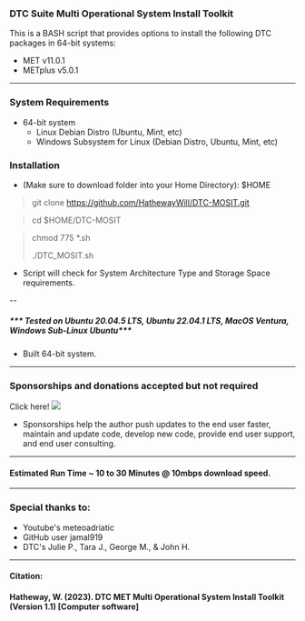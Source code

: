 ### DTC Suite Multi Operational System Install Toolkit
This is a BASH script that provides options to install the following DTC packages in 64-bit systems:

- MET v11.0.1
- METplus v5.0.1
---
### System Requirements
- 64-bit system
    - Linux Debian Distro (Ubuntu, Mint, etc)
    - Windows Subsystem for Linux (Debian Distro, Ubuntu, Mint, etc)


### Installation
- (Make sure to download folder into your Home Directory): $HOME


> git clone https://github.com/HathewayWill/DTC-MOSIT.git

> cd $HOME/DTC-MOSIT

> chmod 775 *.sh
>
> ./DTC_MOSIT.sh

- Script will check for System Architecture Type and Storage Space requirements.

--

  ##### *** Tested on Ubuntu 20.04.5 LTS,  Ubuntu 22.04.1 LTS, MacOS Ventura, Windows Sub-Linux Ubuntu***
- Built 64-bit system.

---

### Sponsorships and donations accepted but not required
Click here!
[![](https://img.shields.io/static/v1?label=Sponsor&message=%E2%9D%A4&logo=GitHub&color=%23fe8e86)](https://github.com/sponsors/HathewayWill)

- Sponsorships help the author push updates to the end user faster, maintain and update code, develop new code, provide end user support, and end user consulting.
---
#### Estimated Run Time ~ 10 to 30 Minutes @ 10mbps download speed.

---
### Special thanks to:
- Youtube's meteoadriatic
- GitHub user jamal919
- DTC's Julie P., Tara J., George M., & John H.
---
#### Citation:
#### Hatheway, W. (2023). DTC MET Multi Operational System Install Toolkit (Version 1.1) [Computer software]
